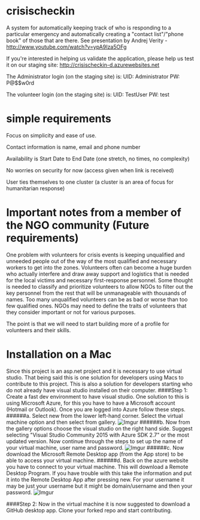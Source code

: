 crisischeckin
=============

A system for automatically keeping track of who is responding to a particular emergency and
automatically creating a "contact list"/"phone book" of those that are there.
See presentation by Andrej Verity - http://www.youtube.com/watch?v=ypA9Iza5OFg

If you're interested in helping us validate the application, please help us test it on our
staging site:  http://crisischeckin-d.azurewebsites.net

The Administrator login (on the staging site) is:
UID:  Administrator
PW: P@$$w0rd

The volunteer login (on the staging site) is:
UID: TestUser
PW: test


simple requirements
=============
Focus on simplicity and ease of use.

Contact information is name, email and phone number

Availability is Start Date to End Date (one stretch, no times, no complexity)

No worries on security for now (access given when link is received)

User ties themselves to one cluster (a cluster is an area of focus for humanitarian response)

Important notes from a member of the NGO community (Future requirements)
===========================

One problem with volunteers for crisis events is keeping unqualified and unneeded people out of the way of the most qualified and necessary workers to get into the zones.  Volunteers often can become a huge burden who actually interfere and draw away support and logistics that is needed for the local victims and necessary first-response personnel.  Some thought is needed to classify and prioritize volunteers to allow NGOs to filter out the key personnel from the rest that will be unmanageable with thousands of names.  Too many unqualified volunteers can be as bad or worse than too few qualified ones.  NGOs may need to define the traits of volunteers that they consider important or not for various purposes.

The point is that we will need to start building more of a profile for volunteers and their skills.

Installation on a Mac
====================
Since this project is an asp.net project and it is necessary to use virtual studio. That being said this is one solution for developers using Macs to contribute to this project. This is also a solution for developers starting who do not already have visual studio installed on their computer.
####Step 1:
Create a fast dev environment to have visual studio. One solution to this is using Microsoft Azure, for this you have to have a Microsoft account (Hotmail or Outlook). Once you are logged into Azure follow these steps.
######a.
Select new from the lower left-hand corner. Select the virtual machine option and then select from gallery.
![Imgur](http://i.imgur.com/Nxa6490.png)
######b.
Now from the gallery options choose the visual studio on the right hand side. Suggest selecting "Visual Studio Community 2015 with Azure SDK 2.7" or the most updated version. Now continue through the steps to set up the name of your virtual machine, user name and password.
![Imgur](http://i.imgur.com/jhbVyFN.png)
######c.
Now download the Microsoft Remote Desktop app (from the App store) to be able to access your virtual machine.
######d.
Back on the azure website you have to connect to your virtual machine. This will download a Remote Desktop Program. If you have trouble with this take the information and put it into the Remote Desktop App after pressing new. For your username it may be just your username but it might be domain/username and then your password.
![Imgur](http://i.imgur.com/IglP8Wi.png)

####Step 2:
Now in the virtual machine it is now suggested to download a GitHub desktop app. Clone your forked repo and start contributing.
